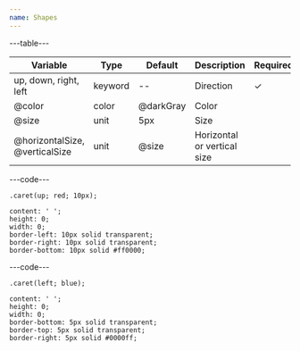 ```yaml
---
name: Shapes
---
```


---table---

| Variable                       | Type    | Default   | Description                 | Required |
| ------------------------------ | ------- | --------- | --------------------------- | -------- |
| up, down, right, left          | keyword | --        | Direction                   | &#10003; |
| @color                         | color   | @darkGray | Color                       |          |
| @size                          | unit    | 5px       | Size                        |          |
| @horizontalSize, @verticalSize | unit    | @size     | Horizontal or vertical size |          |

---code---

```less
.caret(up; red; 10px);
```

```less
content: ' ';
height: 0;
width: 0;
border-left: 10px solid transparent;
border-right: 10px solid transparent;
border-bottom: 10px solid #ff0000;
```

---code---

```less
.caret(left; blue);
```

```less
content: ' ';
height: 0;
width: 0;
border-bottom: 5px solid transparent;
border-top: 5px solid transparent;
border-right: 5px solid #0000ff;
```